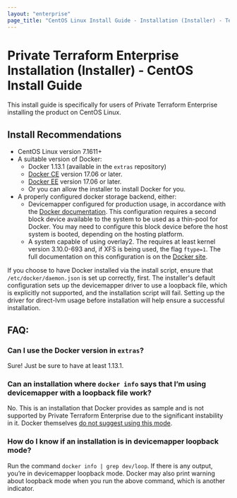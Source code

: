 ```yaml
---
layout: "enterprise"
page_title: "CentOS Linux Install Guide - Installation (Installer) - Terraform Enterprise"
---
```


# Private Terraform Enterprise Installation (Installer) - CentOS Install Guide

This install guide is specifically for users of Private Terraform Enterprise installing the product on CentOS Linux.

## Install Recommendations

* CentOS Linux version 7.1611+
* A suitable version of Docker:
   * Docker 1.13.1 (available in the `extras` repository)
   * [Docker CE](https://docs.docker.com/install/linux/docker-ce/centos/) version 17.06 or later.
   * [Docker EE](https://docs.docker.com/install/linux/docker-ee/centos/) version 17.06 or later.
   * Or you can allow the installer to install Docker for you.
* A properly configured docker storage backend, either:
   * Devicemapper configured for production usage, in accordance with the [Docker documentation](https://docs.docker.com/storage/storagedriver/device-mapper-driver/#configure-direct-lvm-mode-for-production). This configuration requires a second block device available to the system to be used as a thin-pool for Docker. You may need to configure this block device before the host system is booted, depending on the hosting platform.
   * A system capable of using overlay2. The requires at least kernel version 3.10.0-693 and, if XFS is being used, the flag `ftype=1`. The full documentation on this configuration is on the [Docker site](https://docs.docker.com/storage/storagedriver/overlayfs-driver/).

If you choose to have Docker installed via the install script, ensure that `/etc/docker/daemon.json` is set up correctly, first.  The installer's default configuration sets up the devicemapper driver to use a loopback file, which is explicitly not supported, and the installation script will fail.  Setting up the driver for direct-lvm usage before installation will help ensure a successful installation.

## FAQ:
### Can I use the Docker version in `extras`?
Sure! Just be sure to have at least 1.13.1.

### Can an installation where `docker info` says that I’m using devicemapper with a loopback file work?
No. This is an installation that Docker provides as sample and is not supported by Private Terraform Enterprise due to the significant instability in it. Docker themselves [do not suggest using this mode](https://docs.docker.com/storage/storagedriver/device-mapper-driver/#configure-loop-lvm-mode-for-testing).

### How do I know if an installation is in devicemapper loopback mode?
Run the command `docker info | grep dev/loop`. If there is any output, you’re in devicemapper loopback mode. Docker may also print warning about loopback mode when you run the above command, which is another indicator.

